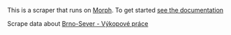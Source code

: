 This is a scraper that runs on [Morph](https://morph.io). To get started [see the documentation](https://morph.io/documentation)

Scrape data about [Brno-Sever - Výkopové práce](http://www.sever.brno.cz/omezeni-dopravy/92-vykopove-prace.html)
